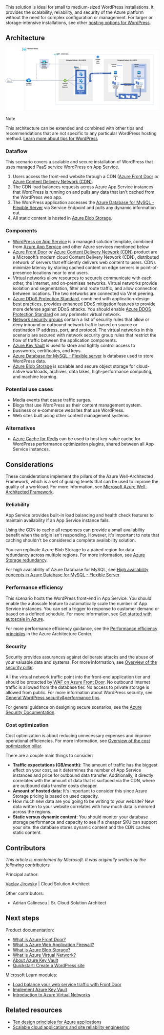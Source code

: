 <!-- cSpell:ignore wordpress -->

This solution is ideal for small to medium-sized WordPress installations. It provides the scalability, reliability, and security of the Azure platform without the need for complex configuration or management. For larger or storage-intensive installations, see other [hosting options for WordPress](/azure/wordpress#wordpress-hosting-options-on-azure).

## Architecture

[![Architecture overview of the WordPress deployment in App Service](media/wordpress-appservice.png)](media/wordpress-appservice.png#lightbox)

> [!NOTE]
> This architecture can be extended and combined with other tips and recommendations that are not specific to any particular WordPress hosting method. [Learn more about tips for WordPress](/azure/architecture/example-scenario/infrastructure/wordpress)

### Dataflow

This scenario covers a scalable and secure installation of WordPress that uses managed PaaS service [WordPress on App Service](https://learn.microsoft.com/en-us/azure/app-service/quickstart-wordpress).

1. Users access the front-end website through a CDN ([Azure Front Door](https://azure.microsoft.com/products/frontdoor) *or* [Azure Content Delivery Network (CDN)](https://azure.microsoft.com/products/cdn).
2. The CDN load balances requests across Azure App Service instances that WordPress is running on and pulls any data that isn't cached from the WordPress web app.
3. The WordPress application accesses the [Azure Database for MySQL - Flexible Server](https://learn.microsoft.com/en-us/azure/mysql/flexible-server/overview) via Service Endpoint and pulls any dynamic information out.
4. All static content is hosted in [Azure Blob Storage](/azure/storage/blobs/storage-blobs-overview).

### Components

- [WordPress on App Service](https://learn.microsoft.com/en-us/azure/app-service/quickstart-wordpress) is a managed solution template, combined from [Azure App Service](https://azure.microsoft.com/products/appservice) and other Azure services mentioned below
- [Azure Front Door](https://azure.microsoft.com/products/frontdoor) *or* [Azure Content Delivery Network (CDN)](https://azure.microsoft.com/products/cdn) product are a Microsoft’s modern cloud Content Delivery Network (CDN), distributed network of servers that efficiently delivers web content to users. CDNs minimize latency by storing cached content on edge servers in point-of-presence locations near to end users.
- [Virtual networks](https://azure.microsoft.com/products/virtual-network) allow resources to securely communicate with each other, the Internet, and on-premises networks. Virtual networks provide isolation and segmentation, filter and route traffic, and allow connection between locations. The two networks are connected via Vnet peering.
- [Azure DDoS Protection Standard](/azure/ddos-protection/ddos-protection-overview), combined with application-design best practices, provides enhanced DDoS mitigation features to provide more defense against DDoS attacks. You should enable [Azure DDOS Protection Standard](/azure/ddos-protection/ddos-protection-overview) on any perimeter virtual network.
- [Network security groups](/azure/virtual-network/security-overview) contain a list of security rules that allow or deny inbound or outbound network traffic based on source or destination IP address, port, and protocol. The virtual networks in this scenario are secured with network security group rules that restrict the flow of traffic between the application components.
- [Azure Key Vault](https://azure.microsoft.com/products/active-directory) is used to store and tightly control access to passwords, certificates, and keys.
- [Azure Database for MySQL - Flexible server](https://azure.microsoft.com/products/mysql/) is database used to store WordPress data.
- [Azure Blob Storage](https://azure.microsoft.com/products/storage/blobs/) is scalable and secure object storage for cloud-native workloads, archives, data lakes, high-performance computing, and machine learning.

### Potential use cases

- Media events that cause traffic surges.
- Blogs that use WordPress as their content management system.
- Business or e-commerce websites that use WordPress.
- Web sites built using other content management systems.

### Alternatives

- [Azure Cache for Redis](https://azure.microsoft.com/products/cache/) can be used to host key-value cache for WordPress performance optimization plugins, shared between all App Service instances.

## Considerations

These considerations implement the pillars of the Azure Well-Architected Framework, which is a set of guiding tenets that can be used to improve the quality of a workload. For more information, see [Microsoft Azure Well-Architected Framework](/azure/architecture/framework).

### Reliability

App Service provides built-in load balancing and health check features to maintain availability if an App Service instance fails.

Using the CDN to cache all responses can provide a small availability benefit when the origin isn't responding. However, it's important to note that caching shouldn't be considered a complete availability solution.

You can replicate Azure Blob Storage to a paired region for data redundancy across multiple regions. For more information, see [Azure Storage redundancy](/azure/storage/common/storage-disaster-recovery-guidance).

For high availability of Azure Database for MySQL, see [High availability concepts in Azure Database for MySQL - Flexible Server](/azure/mysql/flexible-server/concepts-high-availability).

### Performance efficiency

This scenario hosts the WordPress front-end in App Service. You should enable the autoscale feature to automatically scale the number of App Service instances. You can set a trigger to response to customer demand or based on a defined schedule. For more information, see [Get started with autoscale in Azure](/azure/azure-monitor/autoscale/autoscale-get-started).

For more performance efficiency guidance, see the [Performance efficiency principles](/azure/well-architected/scalability/principles) in the Azure Architecture Center.

### Security

Security provides assurances against deliberate attacks and the abuse of your valuable data and systems. For more information, see [Overview of the security pillar](/azure/architecture/framework/security/overview).

All the virtual network traffic point into the front-end application tier and should be protected by [WAF on Azure Front Door](/azure/web-application-firewall/afds/afds-overview). No outbound Internet traffic is allowed from the database tier. No access to private storage is allowed from public. For more information about WordPress security, see [General WordPress security&performance tips](/azure/wordpress#general-wordpress-securityperformance-tips).

For general guidance on designing secure scenarios, see the [Azure Security Documentation][security].

### Cost optimization

Cost optimization is about reducing unnecessary expenses and improve operational efficiencies. For more information, see [Overview of the cost optimization pillar](/azure/architecture/framework/cost/overview).

There are a couple main things to consider:

- **Traffic expectations (GB/month):** The amount of traffic has the biggest effect on your cost, as it determines the number of App Service instances and price for outbound data transfer. Additionally, it directly correlates with the amount of data that is surfaced via the CDN, where are outbound data transfer costs cheaper.
- **Amount of hosted data:** It's important to consider this since Azure Storage pricing is based on used capacity.
- How much new data are you going to be writing to your website? New data written to your website correlates with how much data is mirrored across the regions.
- **Static versus dynamic content:** You should monitor your database storage performance and capacity to see if a cheaper SKU can support your site. the database stores dynamic content and the CDN caches static content. 

## Contributors

*This article is maintained by Microsoft. It was originally written by the following contributors.*

Principal author:

[Vaclav Jirovsky](https://www.linkedin.com/in/vaclavjirovsky) | Cloud Solution Architect

Other contributors:

- Adrian Calinescu | Sr. Cloud Solution Architect

## Next steps

Product documentation:

- [What is Azure Front Door?](/azure/frontdoor/front-door-overview)
- [What is Azure Web Application Firewall?](/azure/web-application-firewall/overview)
- [What is Azure Blob Storage?](/azure/storage/blobs/storage-blobs-overview)
- [What is Azure Virtual Network?](/azure/virtual-network/virtual-networks-overview)
- [About Azure Key Vault](/azure/key-vault/general/overview)
- [Quickstart: Create a WordPress site](/azure/app-service/quickstart-wordpress)

Microsoft Learn modules:

- [Load balance your web service traffic with Front Door](/training/modules/create-first-azure-front-door/)
- [Implement Azure Key Vault](/training/modules/implement-azure-key-vault)
- [Introduction to Azure Virtual Networks](/training/modules/introduction-to-azure-virtual-networks)

## Related resources

- [Ten design principles for Azure applications](../../guide/design-principles/index.md)
- [Scalable cloud applications and site reliability engineering](../../example-scenario/apps/scalable-apps-performance-modeling-site-reliability.yml)

<!-- links -->

[security]: /azure/security
